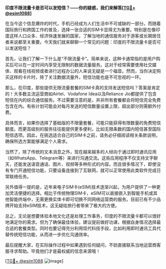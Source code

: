**印度不限流量卡是否可以发短信？——你的疑惑，我们来解答[[TG💪+ @esim1088](https://t.me/s/esim1088)]**

在当今这个信息爆炸的时代，手机已经成为人们生活中不可或缺的一部分。而随着国际旅行和跨国工作的普及，选择一张合适的SIM卡显得尤为重要。特别是在像印度这样人口众多、经济快速发展的国家，了解当地的通信服务对于游客或长期居住者来说都至关重要。今天我们就来聊聊一个常见的问题：印度的不限流量卡是否可以发送短信？

首先，让我们了解一下什么是“不限流量卡”。简单来说，这种卡通常指的是用户购买后可以在一定时间内享受无限制的数据流量服务。这对于经常需要使用社交媒体、观看在线视频或者进行远程办公的人来说无疑是一个福音。然而，当你决定购买这样的卡片时，除了关注数据流量外，短信功能也是不可忽视的一环。

那么，在印度，那些提供无限流量套餐的SIM卡真的支持发送短信吗？答案是肯定的！大多数主流运营商如Airtel、Vodafone Idea以及Reliance Jio都提供了包含短信在内的综合通信服务。不过需要注意的是，并非所有套餐都会将短信完全免费包含在内。有些计划可能会对每月发送的短信数量设置上限，超出部分则需额外付费。

具体而言，如果你选择了基础版的不限量套餐，可能只能获得有限数量的免费短信额度。而更高级别的服务往往能提供更多便利，比如无限条数的国内短信甚至国际短信选项。因此，在挑选适合自己的SIM卡之前，请务必仔细阅读相关条款说明，确保所选方案能够满足个人需求。

当然了，除了传统的文本消息之外，现在越来越多的人倾向于通过即时通讯应用（如WhatsApp、Telegram等）来进行沟通交流。这些应用程序不仅支持文字聊天，还能发送语音通话、图片、视频等多种形式的内容。而且很多情况下，即使没有专门开通短信功能，只要设备连接到了互联网，就可以正常使用此类软件完成日常联络任务。

另外值得一提的是，近年来电子SIM卡(eSIM)技术逐渐兴起，为用户提供了一种更加灵活便捷的选择。相比于传统物理SIM卡，eSIM可以直接嵌入到智能手机或其他智能终端中，无需更换实体卡即可切换不同网络运营商的服务。目前已有不少品牌开始支持eSIM技术，这无疑给旅行者带来了极大的方便。

总之，无论是想要体验本地文化还是处理工作事务，印度的不限流量卡都可以很好地满足你的需求。但为了确保最佳体验，建议提前做好功课，根据自身情况选择最合适的套餐类型。同时也要记得充分利用现代科技手段，比如利用即时通讯工具代替传统短信功能，从而进一步优化沟通效率。

最后提醒大家，在实际操作过程中如果遇到任何疑问，不妨直接联系当地运营商客服寻求帮助。毕竟他们才是最权威的信息来源哦！

[[TG💪+ @esim1088](https://t.me/s/esim1088) ![Image](https://i.postimg.cc/4NQfJmqS/Snipaste-2025-05-13-00-14-12.png)]